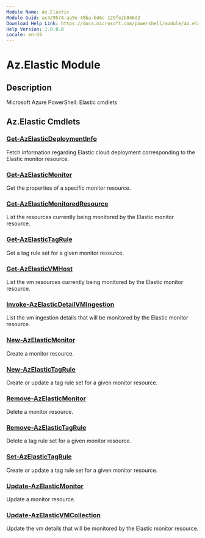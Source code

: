 ```yaml
---
Module Name: Az.Elastic
Module Guid: ac429574-aa9e-48ba-b46c-129fe2b846d2
Download Help Link: https://docs.microsoft.com/powershell/module/az.elastic
Help Version: 1.0.0.0
Locale: en-US
---
```


# Az.Elastic Module
## Description
Microsoft Azure PowerShell: Elastic cmdlets

## Az.Elastic Cmdlets
### [Get-AzElasticDeploymentInfo](Get-AzElasticDeploymentInfo.md)
Fetch information regarding Elastic cloud deployment corresponding to the Elastic monitor resource.

### [Get-AzElasticMonitor](Get-AzElasticMonitor.md)
Get the properties of a specific monitor resource.

### [Get-AzElasticMonitoredResource](Get-AzElasticMonitoredResource.md)
List the resources currently being monitored by the Elastic monitor resource.

### [Get-AzElasticTagRule](Get-AzElasticTagRule.md)
Get a tag rule set for a given monitor resource.

### [Get-AzElasticVMHost](Get-AzElasticVMHost.md)
List the vm resources currently being monitored by the Elastic monitor resource.

### [Invoke-AzElasticDetailVMIngestion](Invoke-AzElasticDetailVMIngestion.md)
List the vm ingestion details that will be monitored by the Elastic monitor resource.

### [New-AzElasticMonitor](New-AzElasticMonitor.md)
Create a monitor resource.

### [New-AzElasticTagRule](New-AzElasticTagRule.md)
Create or update a tag rule set for a given monitor resource.

### [Remove-AzElasticMonitor](Remove-AzElasticMonitor.md)
Delete a monitor resource.

### [Remove-AzElasticTagRule](Remove-AzElasticTagRule.md)
Delete a tag rule set for a given monitor resource.

### [Set-AzElasticTagRule](Set-AzElasticTagRule.md)
Create or update a tag rule set for a given monitor resource.

### [Update-AzElasticMonitor](Update-AzElasticMonitor.md)
Update a monitor resource.

### [Update-AzElasticVMCollection](Update-AzElasticVMCollection.md)
Update the vm details that will be monitored by the Elastic monitor resource.


